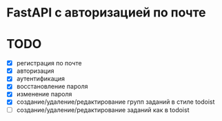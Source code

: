 # FastAPI с авторизацией по почте

# TODO
- [x] регистрация по почте
- [x] авторизация
- [x] аутентификация
- [x] восстановление пароля 
- [x] изменение пароля
- [x] создание/удаление/редактирование групп заданий в стиле todoist
- [ ] создание/удаление/редактирование заданий как в todoist 
